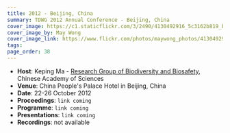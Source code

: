 ```yaml
---
title: 2012 - Beijing, China
summary: TDWG 2012 Annual Conference - Beijing, China
cover_image: https://c1.staticflickr.com/3/2490/4130492916_5c3162b819_b.jpg
cover_image_by: May Wong
cover_image_link: https://www.flickr.com/photos/maywong_photos/4130492916
tags: 
page_order: 38
---
```


* **Host**: Keping Ma - [Research Group of Biodiversity and Biosafety](http://www.biodiv.ibcas.ac.cn/en/index.html), Chinese Academy of Sciences
* **Venue**: China People's Palace Hotel in Beijing, China
* **Date**: 22-26 October 2012
* **Proceedings**: `link coming`
* **Programme**: `link coming`
* **Presentations**: `link coming`
* **Recordings**: not available

